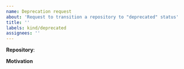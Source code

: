 ```yaml
---
name: Deprecation request
about: 'Request to transition a repository to "deprecated" status'
title: ''
labels: kind/deprecated
assignees: ''
---
```


**Repository**: <!-- Please insert the URL of the repository here --> 

**Motivation**

<!--
Please describe why you believe this project should be deprecated.
-->